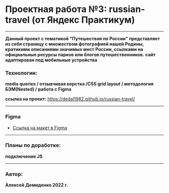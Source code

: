 # Проектная работа №3: russian-travel (от Яндекс Практикум)
---

**Данный проект с тематикой "Путешествия по России" представляет из себя страницу с множеством  фотографией нашей  Родины, кратикими описаниями значимых мест России, ссылками на официальные ресурсы парков или блогов путешественников.**
**сайт адаптирован под мобильные устройства**
 ### Технологии:
**media queries / отзывчивая верстка /CSS grid layout / методология БЭМ(Nested) / работа с Figma**

**ссылка на проект:** https://dedal1982.github.io/russian-travel/

---

### Figma
* [Ссылка на макет в Figma](https://www.figma.com/file/5S2WSbEFL6awjVWJ0NWL8Q/Sprint-3_-Russia-_-desktop-mobile?node-id=28503%3A0)
---
### Планы по доработке:
**подключение JS**

---

### Автор:
**Алексей Демиденко 2022 г.**
